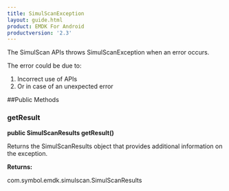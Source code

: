 ```yaml
---
title: SimulScanException
layout: guide.html
product: EMDK For Android
productversion: '2.3'
---
```


The SimulScan APIs throws SimulScanException when an error occurs.

The error could be due to:

1. Incorrect use of APIs
2. Or in case of an unexpected error


##Public Methods

### getResult

**public SimulScanResults getResult()**

Returns the SimulScanResults object that provides additional information on the exception.

**Returns:**

com.symbol.emdk.simulscan.SimulScanResults












